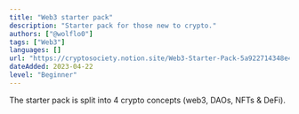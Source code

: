 ```yaml
---
title: "Web3 starter pack"
description: "Starter pack for those new to crypto."
authors: ["@wolflo0"]
tags: ["Web3"]
languages: []
url: "https://cryptosociety.notion.site/Web3-Starter-Pack-5a922714348e4a7cbaa45b2f0a8861bd"
dateAdded: 2023-04-22
level: "Beginner"
---
```


The starter pack is split into 4 crypto concepts (web3, DAOs, NFTs & DeFi).